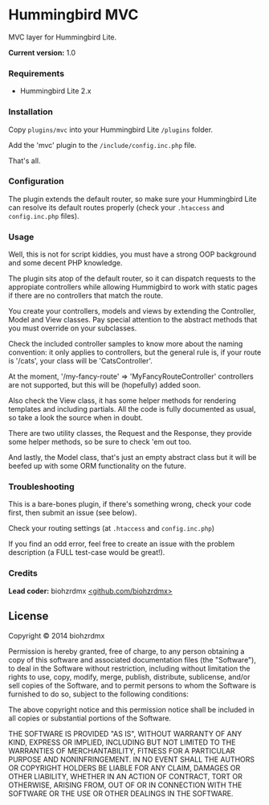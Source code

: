 Hummingbird MVC
===============

MVC layer for Hummingbird Lite.

**Current version:** 1.0

### Requirements ###

 - Hummingbird Lite 2.x

### Installation ###

Copy `plugins/mvc` into your Hummingbird Lite `/plugins` folder.

Add the 'mvc' plugin to the `/include/config.inc.php` file.

That's all.

### Configuration ###

The plugin extends the default router, so make sure your Hummingbird Lite can resolve its default routes properly (check your `.htaccess` and `config.inc.php` files).

### Usage ###

Well, this is not for script kiddies, you must have a strong OOP background and some decent PHP knowledge.

The plugin sits atop of the default router, so it can dispatch requests to the appropiate controllers while allowing Hummigbird to work with static pages if there are no controllers that match the route.

You create your controllers, models and views by extending the Controller, Model and View classes. Pay special attention to the abstract methods that you must override on your subclasses.

Check the included controller samples to know more about the naming convention: it only applies to controllers, but the general rule is, if your route is '/cats', your class will be 'CatsController'.

At the moment, '/my-fancy-route' => 'MyFancyRouteController' controllers are not supported, but this will be (hopefully) added soon.

Also check the View class, it has some helper methods for rendering templates and including partials. All the code is fully documented as usual, so take a look the source when in doubt.

There are two utility classes, the Request and the Response, they provide some helper methods, so be sure to check 'em out too.

And lastly, the Model class, that's just an empty abstract class but it will be beefed up with some ORM functionality on the future.

### Troubleshooting ###

This is a bare-bones plugin, if there's something wrong, check your code first, then submit an issue (see below).

Check your routing settings (at `.htaccess` and `config.inc.php`)

If you find an odd error, feel free to create an issue with the problem description (a FULL test-case would be great!).

### Credits ###

**Lead coder:** biohzrdmx [&lt;github.com/biohzrdmx&gt;](http://github.com/biohzrdmx)

## License ##
Copyright &copy; 2014 biohzrdmx

Permission is hereby granted, free of charge, to any person obtaining a copy of this software and associated documentation files (the "Software"), to deal in the Software without restriction, including without limitation the rights to use, copy, modify, merge, publish, distribute, sublicense, and/or sell copies of the Software, and to permit persons to whom the Software is furnished to do so, subject to the following conditions:

The above copyright notice and this permission notice shall be included in all copies or substantial portions of the Software.

THE SOFTWARE IS PROVIDED "AS IS", WITHOUT WARRANTY OF ANY KIND, EXPRESS OR IMPLIED, INCLUDING BUT NOT LIMITED TO THE WARRANTIES OF MERCHANTABILITY, FITNESS FOR A PARTICULAR PURPOSE AND NONINFRINGEMENT. IN NO EVENT SHALL THE AUTHORS OR COPYRIGHT HOLDERS BE LIABLE FOR ANY CLAIM, DAMAGES OR OTHER LIABILITY, WHETHER IN AN ACTION OF CONTRACT, TORT OR OTHERWISE, ARISING FROM, OUT OF OR IN CONNECTION WITH THE SOFTWARE OR THE USE OR OTHER DEALINGS IN THE SOFTWARE.
